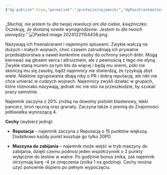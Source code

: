 ```yaml
---
{"dg-publish":true,"permalink":"/profesje/najemnik/","dgPassFrontmatter":true}
---
```


„*Słuchaj, nie jestem tu dla twojej rewolucji ani dla ciebie, księżniczko. Oczekuję, że dostanę sowite wynagrodzenie. Jestem tu dla twoich pieniędzy.*”
![Pasted image 20241221154438.png](/img/user/Obrazy/Pasted%20image%2020241221154438.png)

Nazywają ich freenalcerami i najemnymi spluwami. Zwykle walczą na dużych i małych wojnach, choć czasem zatrudniają ich prywatne przedsiębiorstwa a nawet konkretne osoby do ochrony swych dóbr. Mogą kierować się głosem serca i altruizmem, ale z pewnością z tego nie słyną. Zwykle staną murem za tym kto da więcej i będą mu wierni, póki nie skończą mu się zasoby, bądź najemnicy nie stwierdzą, że ryzykują zbyt wiele. Niektóre zgrupowania dbają niby o PR i dobrą reputację, ale nikt nie chce umierać w cudzych wojnach. Najemnicy zwykli działać w grupach, które różnorako nazywają, jednak nic nie stoi na przeszkodzie, by szukali pracy samotnie.

Najemnik zaczyna z 20% zniżką na dowolny pistolet blasterowy, lekki pancerz, broń ręczną oraz granaty. Zaczyna także z premią do Znajomości półświatka wynoszącą 4.

**Cechy** (wybierz jedną):

- **Reputacja** – najemnik zaczyna z Reputacją o 15 punktów większą. Dodatkowo każdy punkt kosztuje go tylko 20PD.

- **Maszyna do zabijania** – najemnik może wejść w tryb maszyny do zabijania, dzięki czemu podnosi jeden współczynnik o 2 punkty wyłącznie do testów w walce. Po godzinie bonus znika, zaś najemnik otrzymuję karę -4 ze zmęczenia (znika 1 na godzinę). Cechy można użyć ponownie dopiero po pełnym wypoczęciu.
